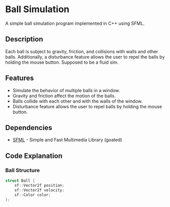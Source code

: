 # Ball Simulation

A simple ball simulation program implemented in C++ using SFML.

## Description

Each ball is subject to gravity, friction, and collisions with walls and other balls. Additionally, a disturbance feature allows the user to repel the balls by holding the mouse button. Supposed to be a fluid sim.

## Features

- Simulate the behavior of multiple balls in a window.
- Gravity and friction affect the motion of the balls.
- Balls collide with each other and with the walls of the window.
- Disturbance feature allows the user to repel balls by holding the mouse button.

## Dependencies

- [SFML](https://www.sfml-dev.org/) - Simple and Fast Multimedia Library (goated)


## Code Explanation

### Ball Structure

```cpp
struct Ball {
    sf::Vector2f position;
    sf::Vector2f velocity;
    sf::Color color;
};
